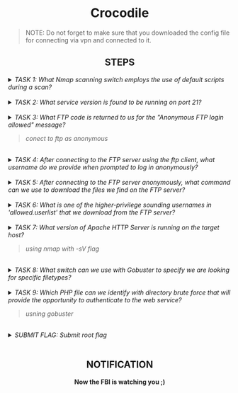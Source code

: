 <h1 align="center">Crocodile</h1>

> NOTE: Do not forget to make sure that you downloaded the config file for connecting via vpn and connected to it. 

<h2 align="center">STEPS</h2>

<details> 
    <summary>
        <i>TASK 1: What Nmap scanning switch employs the use of default scripts during a scan?</i>
    </summary><br>
    <b>-sC</b>
</details><br>

<details> 
    <summary>
        <i>TASK 2: What service version is found to be running on port 21?</i>
    </summary><br>
    <b>vsftpd 3.0.3</b>
</details><br>

<details> 
    <summary>
        <i>TASK 3: What FTP code is returned to us for the "Anonymous FTP login allowed" message?</i>
        <blockquote><i>conect to ftp as anonymous</i></blockquote>
    </summary><br>
    <b>230</b>
</details><br>

<details> 
    <summary>
        <i>TASK 4: After connecting to the FTP server using the ftp client, what username do we provide when prompted to log in anonymously?</i>
    </summary><br>
    <b>anonymous</b>
</details><br>

<details> 
    <summary>
        <i>TASK 5: After connecting to the FTP server anonymously, what command can we use to download the files we find on the FTP server?</i>
    </summary><br>
    <b>get</b>
</details><br>

<details> 
    <summary>
        <i>TASK 6: What is one of the higher-privilege sounding usernames in 'allowed.userlist' that we download from the FTP server?</i>
    </summary><br>
    <b>admin</b>
</details><br>

<details> 
    <summary>
        <i>TASK 7: What version of Apache HTTP Server is running on the target host?</i>
        <blockquote><i>using nmap with -sV flag</i></blockquote>
    </summary><br>
    <b>Apache httpd 2.4.41</b>
</details><br>

<details> 
    <summary>
        <i>TASK 8: What switch can we use with Gobuster to specify we are looking for specific filetypes?</i>
    </summary><br>
    <b>-x</b>
</details><br>

<details> 
    <summary>
        <i>TASK 9: Which PHP file can we identify with directory brute force that will provide the opportunity to authenticate to the web service?</i>
        <blockquote><i>usning gobuster</i></blockquote>
    </summary><br>
    <b>login.php</b>
</details><br>

<details> 
    <summary>
        <i>SUBMIT FLAG: Submit root flag</i>
    </summary><br>
    <b>The admin password is on the FTP serve</b>
</details><br>


<h2 align="center">NOTIFICATION</h2>
<p align="center"><b>Now the FBI is watching you ;)</b></p>
